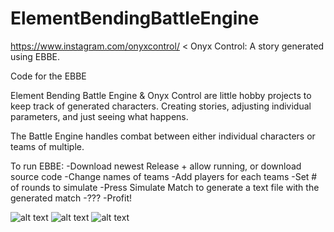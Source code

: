 # ElementBendingBattleEngine

https://www.instagram.com/onyxcontrol/ < Onyx Control: A story generated using EBBE.

Code for the EBBE

Element Bending Battle Engine & Onyx Control are  little hobby projects to keep track of generated characters. Creating stories, adjusting individual parameters, and just seeing what happens.

The Battle Engine handles combat between either individual characters or teams of multiple.

To run EBBE:
  -Download newest Release + allow running, or download source code
  -Change names of teams
  -Add players for each teams
  -Set # of rounds to simulate
  -Press Simulate Match to generate a text file with the generated match
  -???
  -Profit!

![alt text](https://i.imgur.com/yQu4kP1.png)
![alt text](https://i.imgur.com/InP6h7A.png)
![alt text](https://i.imgur.com/sCjdUWU.png)
